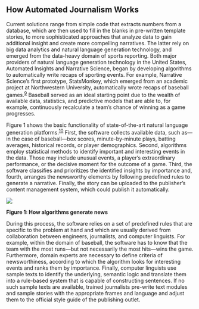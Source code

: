 How Automated Journalism Works
 ------------------------------
 
 Current solutions range from simple code that extracts numbers from a database, which are then used to fill in the blanks in pre-written template stories, to more sophisticated approaches that analyze data to gain additional insight and create more compelling narratives. The latter rely on big data analytics and natural language generation technology, and emerged from the data-heavy domain of sports reporting. Both major providers of natural language generation technology in the United States, Automated Insights and Narrative Science, began by developing algorithms to automatically write recaps of sporting events. For example, Narrative Science’s first prototype, StatsMonkey, which emerged from an academic project at Northwestern University, automatically wrote recaps of baseball games.<sup><a href=../citations/index.html>9</a></sup> Baseball served as an ideal starting point due to the wealth of available data, statistics, and predictive models that are able to, for example, continuously recalculate a team’s chance of winning as a game progresses. 

 Figure 1 shows the basic functionality of state-of-the-art natural language generation platforms.<sup><a href=../citations/index.html>10</a></sup> First, the software collects available data, such as—in the case of baseball—box scores, minute-by-minute plays, batting averages, historical records, or player demographics. Second, algorithms employ statistical methods to identify important and interesting events in the data. Those may include unusual events, a player’s extraordinary performance, or the decisive moment for the outcome of a game. Third, the software classifies and prioritizes the identified insights by importance and, fourth, arranges the newsworthy elements by following predefined rules to generate a narrative. Finally, the story can be uploaded to the publisher’s content management system, which could publish it automatically.
 

 ![](../graphics/aj_image1.jpg)

 

 <span><b>Figure 1: How algorithms generate news</b></span> 

 During this process, the software relies on a set of predefined rules that are specific to the problem at hand and which are usually derived from collaboration between engineers, journalists, and computer linguists. For example, within the domain of baseball, the software has to know that the team with the most runs—but not necessarily the most hits—wins the game. Furthermore, domain experts are necessary to define criteria of newsworthiness, according to which the algorithm looks for interesting events and ranks them by importance. Finally, computer linguists use sample texts to identify the underlying, semantic logic and translate them into a rule-based system that is capable of constructing sentences. If no such sample texts are available, trained journalists pre-write text modules and sample stories with the appropriate frames and language and adjust them to the official style guide of the publishing outlet. 

